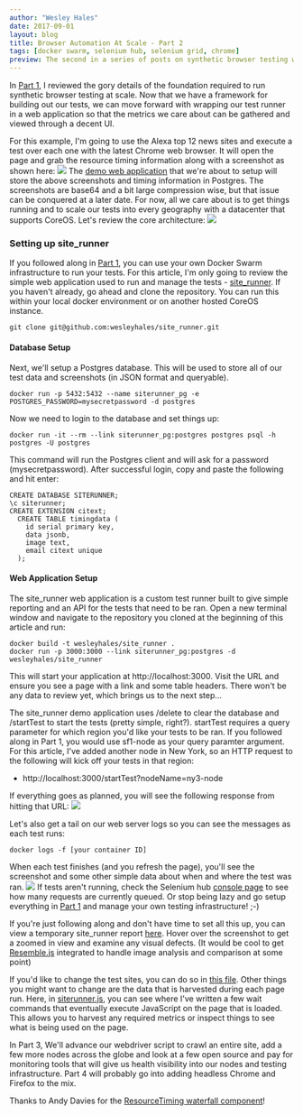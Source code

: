 ```yaml
---
author: "Wesley Hales"
date: 2017-09-01
layout: blog
title: Browser Automation At Scale - Part 2 
tags: [docker swarm, selenium hub, selenium grid, chrome]
preview: The second in a series of posts on synthetic browser testing with docker swarm and selenium. 
---
```


In [Part 1](/posts/2017-08-07-Browser-Automation-At-Scale-Part-1/), I reviewed the gory details of the foundation required to run synthetic browser testing at scale.
Now that we have a framework for building out our tests, we can move forward with wrapping
our test runner in a web application so that the metrics we care about can be gathered and viewed through a decent UI.

For this example, I'm going to use the Alexa top 12 news sites and execute a test over each one with the latest Chrome web browser. It will
open the page and grab the resource timing information along with a screenshot as shown here:
![](/images/posts/2017-09-03/site_runner.png)
The [demo web application](https://github.com/wesleyhales/site_runner) that we're about to setup will store the above screenshots and timing information in Postgres. 
The screenshots are base64 and a bit large compression wise, but that issue can be conquered at a later date. For now, all we 
care about is to get things running and to scale our tests into every geography with a datacenter that supports CoreOS.
Let's review the core architecture:
![](/images/posts/2017-09-03/swarm_setup.png)

### Setting up site_runner

If you followed along in [Part 1](/posts/2017-08-07-Browser-Automation-At-Scale-Part-1/), you can use your own Docker Swarm infrastructure to run your tests. For this
article, I'm only going to review the simple web application used to run and manage the tests - [site_runner](https://github.com/wesleyhales/site_runner).
If you haven't already, go ahead and clone the repository. You can run this within your local docker environment or 
on another hosted CoreOS instance.

```
git clone git@github.com:wesleyhales/site_runner.git
```

#### Database Setup
Next, we'll setup a Postgres database. This will be used to store all of our test data and screenshots (in JSON format and queryable).
```
docker run -p 5432:5432 --name siterunner_pg -e POSTGRES_PASSWORD=mysecretpassword -d postgres
```

Now we need to login to the database and set things up:
```
docker run -it --rm --link siterunner_pg:postgres postgres psql -h postgres -U postgres
```
This command will run the Postgres client and will ask for a password (mysecretpassword).
After successful login, copy and paste the following and hit enter:
```
CREATE DATABASE SITERUNNER;
\c siterunner;
CREATE EXTENSION citext;
  CREATE TABLE timingdata (
    id serial primary key,
    data jsonb,
    image text,
    email citext unique
  );
```

#### Web Application Setup
The site_runner web application is a custom test runner built to give simple reporting and an API for the tests
 that need to be ran. Open a new terminal window and navigate to the repository you cloned at the beginning of this article and run:
 
 ```
 docker build -t wesleyhales/site_runner .
 docker run -p 3000:3000 --link siterunner_pg:postgres -d wesleyhales/site_runner
 ```

This will start your application at http://localhost:3000. Visit the URL and ensure you see a page with a link and some table headers.
There won't be any data to review yet, which brings us to the next step...

The site_runner demo application
uses /delete to clear the database and /startTest to start the tests (pretty simple, right?). startTest requires a query parameter 
for which region you'd like your tests to be ran.  If you followed along in Part 1, you would use sf1-node as your query paramter argument.
For this article, I've added another node in New York, so an HTTP request to the following will kick off your tests in that region:

* http://localhost:3000/startTest?nodeName=ny3-node 

If everything goes as planned, you will see the following response from hitting that URL:
![](/images/posts/2017-09-03/test_response.png)

Let's also get a tail on our web server logs so you can see the messages as each test runs:
```
docker logs -f [your container ID]
```

When each test finishes (and you refresh the page), you'll see the screenshot and some other simple data about when and where the 
test was ran. 
![](/images/posts/2017-09-03/test_result.png)
If tests aren't running, check the Selenium hub [console page](http://165.227.123.79:4444/grid/console) to see how many requests are currently queued. Or stop being lazy and go setup 
everything in [Part 1](/posts/2017-08-07-Browser-Automation-At-Scale-Part-1/) and manage your own testing infrastructure! ;-)


If you're just following along and don't have time to set all this up, you can view a temporary site_runner report [here](http://165.227.123.79:3000/?account=Alexa%20Top%2012%20News).
Hover over the screenshot to get a zoomed in view and examine any visual defects. 
(It would be cool to get [Resemble.js](https://huddle.github.io/Resemble.js/) integrated to handle image analysis and comparison at some point)

If you'd like to change the test sites, you can do so in [this file](https://github.com/wesleyhales/site_runner/blob/master/model/AllSites.js).
Other things you might want to change are the data that is harvested during each page run. Here, in
[siterunner.js](https://github.com/wesleyhales/site_runner/blob/master/selenium/siterunner.js#L55), you can see where 
I've written a few wait commands that eventually execute JavaScript on the page that is loaded. This allows you
to harvest any required metrics or inspect things to see what is being used on the page.

In Part 3, We'll advance our webdriver script to crawl an entire site, add a few more nodes across the globe and look at a few open source and pay for monitoring tools that
 will give us health visibility into our nodes and testing infrastructure. Part 4 will probably go into adding headless Chrome and Firefox to the mix.

Thanks to Andy Davies for the [ResourceTiming waterfall component](https://github.com/andydavies/waterfall)!
<br/>
<br/>